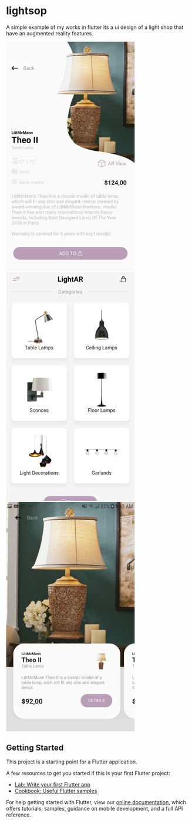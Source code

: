 # lightsop

A simple example of my works in flutter 
its a ui design of a light shop that have an augmented reality features.

<img src="images/Screenshot_20190222-091856.jpg" width="350"> <img src="images/Screenshot_20190222-094147.jpg" width="350"> <img src="images/Screenshot_20190222-094212.jpg" width="350">


## Getting Started

This project is a starting point for a Flutter application.

A few resources to get you started if this is your first Flutter project:

- [Lab: Write your first Flutter app](https://flutter.io/docs/get-started/codelab)
- [Cookbook: Useful Flutter samples](https://flutter.io/docs/cookbook)

For help getting started with Flutter, view our 
[online documentation](https://flutter.io/docs), which offers tutorials, 
samples, guidance on mobile development, and a full API reference.
